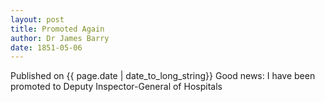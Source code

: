 ```yaml
---
layout: post
title: Promoted Again
author: Dr James Barry
date: 1851-05-06
---
```

Published on {{ page.date | date_to_long_string}}
Good news: I have been promoted to Deputy Inspector-General of Hospitals

